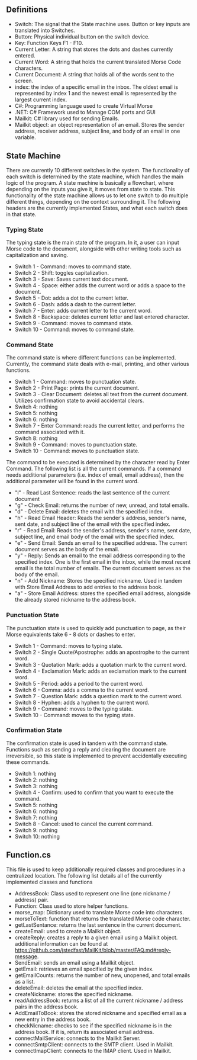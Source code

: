 ## Definitions 
- Switch: The signal that the State machine uses. Button or key inputs are translated into Switches.
- Button: Physical individual button on the switch device.
- Key: Function Keys F1 - F10.
- Current Letter: A string that stores the dots and dashes currently entered.
- Current Word: A string that holds the current translated Morse Code characters.
- Current Document: A string that holds all of the words sent to the screen.
- index: the index of a specific email in the inbox. The oldest email is represented by index 1 and the newest email is represented by the largest current index.
- C#: Programming language used to create Virtual Morse
- .NET: C# Framework used to Manage COM ports and GUI
- Mailkit: C# library used for sending Emails.
- Mailkit object: an object representation of an email. Stores the sender address, receiver address, subject line, and body of an email in one variable.

## State Machine
There are currently 10 different switches in the system. The functionality of each switch is determined by the state machine, which handles the main logic of the program. A state machine is basically a flowchart, where depending on the inputs you give it, it moves from state to state. This functionality of the state machine allows us to let one switch to do multiple different things, depending on the context surrounding it. The following headers are the currently implemented States, and what each switch does in that state.

### Typing State
The typing state is the main state of the program. In it, a user can input Morse code to the document, alongside with other writing tools such as capitalization and saving.

- Switch 1 - Command: moves to command state.
- Switch 2 - Shift: toggles capitalization.
- Switch 3 - Save: Saves current text document.
- Switch 4 - Space: either adds the current word or adds a space to the document.
- Switch 5 - Dot: adds a dot to the current letter.
- Switch 6 - Dash: adds a dash to the current letter.
- Switch 7 - Enter: adds current letter to the current word.
- Switch 8 - Backspace: deletes current letter and last entered character.
- Switch 9 - Command: moves to command state.
- Switch 10 - Command: moves to command state.

### Command State
The command state is where different functions can be implemented. Currently, the command state deals with e-mail, printing, and other various functions.
- Switch 1 - Command: moves to punctuation state.
- Switch 2 - Print Page: prints the current document.
- Switch 3 - Clear Document: deletes all text from the current document. Utilizes confirmation state to avoid accidental clears.
- Switch 4: nothing
- Switch 5: nothing
- Switch 6: nothing
- Switch 7 - Enter Command: reads the current letter, and performs the command associated with it.
- Switch 8: nothing
- Switch 9 - Command: moves to punctuation state.
- Switch 10 - Command: moves to punctuation state.

The command to be executed is determined by the character read by Enter Command. The following list is all the current commands. If a command needs additional parameters (i.e. index of email, email address), then the additional parameter will be found in the current word.
- "l" - Read Last Sentence: reads the last sentence of the current document
- "g" - Check Email: returns the number of new, unread, and total emails.
- "d" - Delete Email: deletes the email with the specified index.
- "h" - Read Email Header: Reads the sender's address, sender's name, sent date, and subject line of the email with the specified index.
- "r" - Read Email: Reads the sender's address, sender's name, sent date, subject line, and email body of the email with the specified index.
- "e" - Send Email: Sends an email to the specified address. The current document serves as the body of the email.
- "y" - Reply: Sends an email to the email address corresponding to the specified index. One is the first email in the inbox, while the most recent email is the total number of emails. The current document serves as the body of the email.
- "n" - Add Nickname: Stores the specified nickname. Used in tandem with Store Email Address to add entries to the address book.
- "a" - Store Email Address: stores the specified email address, alongside the already stored nickname to the address book.

### Punctuation State
The punctuation state is used to quickly add punctuation to page, as their Morse equivalents take 6 - 8 dots or dashes to enter.
- Switch 1 - Command: moves to typing state.
- Switch 2 - Single Quote/Apostrophe: adds an apostrophe to the current word.
- Switch 3 - Quotation Mark: adds a quotation mark to the current word.
- Switch 4 - Exclamation Mark: adds an exclamation mark to the current word.
- Switch 5 - Period: adds a period to the current word.
- Switch 6 - Comma: adds a comma to the current word.
- Switch 7 - Question Mark: adds a question mark to the current word.
- Switch 8 - Hyphen: adds  a hyphen to the current word.
- Switch 9 - Command: moves to the typing state.
- Switch 10 - Command: moves to the typing state.

### Confirmation State
The confirmation state is used in tandem with the command state. Functions such as sending a reply and clearing the document are irreversible, so this state is implemented to prevent accidentally executing these commands.
- Switch 1: nothing
- Switch 2: nothing
- Switch 3: nothing
- Switch 4 - Confirm: used to confirm that you want to execute the command.
- Switch 5: nothing
- Switch 6: nothing
- Switch 7: nothing
- Switch 8 - Cancel: used to cancel the current command.
- Switch 9: nothing
- Switch 10: nothing

## Function.cs
This file is used to keep additionally required classes and procedures in a centralized location. The following list details all of the currently implemented classes and functions
- AddressBook: Class used to represent one line (one nickname / address) pair.
- Function: Class used to store helper functions.
- morse_map: Dictionary used to translate Morse code into characters.
- morseToText: function that returns the translated Morse code character.
- getLastSentance: returns the last sentence in the current document.
- createEmail: used to create a Mailkit object.
- createReply: creates a reply to a given email using a Mailkit object. additional information can be found at https://github.com/jstedfast/MailKit/blob/master/FAQ.md#reply-message.
- SendEmail: sends an email using a Mailkit object.
- getEmail: retrieves an email specified by the given index.
- getEmailCounts: returns the number of new, unopened, and total emails as a list.
- deleteEmail: deletes the email at the specified index.
- createNickname: stores the specified nickname.
- readAddressBook: returns a list of all the current nickname / address pairs in the address book.
- AddEmailToBook: stores the stored nickname and specified email as a new entry in the address book.
- checkNicname:  checks to see if the specified nickname is in the address book. If it is, return its associated email address.
- connectMailService: connects to the Mailkit Server.
- connectSmtpClient: connects to the SMTP client. Used in Mailkit.
- connectImapClient: connects to the IMAP client. Used in Mailkit.

